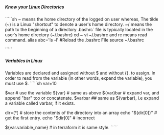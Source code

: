 ##### Know your Linux Directories
´´´´´sh
~ means the home directory of the logged on user whereas, The tilde (~) is a Linux "shortcut" to denote a user's home directory.
~/ means the path to the beginning of a directory
.bashrc` file is typically located in the user’s home directory (~/.bashrc)
cd ~
vi ~/.bashrc and rc means read command.
alias abc='ls -l'
#Reload the .bashrc File
source ~/.bashrc

´´´´´

##### Variables in Linux
Variables are declared and assigned without $ and without {}. to assign. In order to read from the variable
(in other words, expand the variable), you must use $.
´´´´´sh
var=10

$var      # use the variable
${var}    # same as above
${var}bar # expand var, and append "bar" too or concatenate.
$varbar  ## same as ${varbar}, i.e expand a variable called varbar, if it exists.


dir=(*)           # store the contents of the directory into an array
echo "${dir[0]}"  # get the first entry.
echo "$dir[0]"    # incorrect

${var.variable_name}  # in terraform it is same style.
´´´´´
